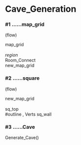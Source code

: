 <h1>Cave_Generation</h1>

<h3>#1 ......map_grid</h3>

(flow)
 
  map_grid<br/>
  <br/>
  _region_<br/>
  Room_Connect<br/>
  new_map_grid

<h3>#2 ......square</h3>

(flow)

  new_map_grid<br/>
  <br/>
  sq_top<br/>
  #outline <int> , Verts <v3>
  sq_wall
  
<h3>#3 ......Cave</h3>

Generate_Cave()


